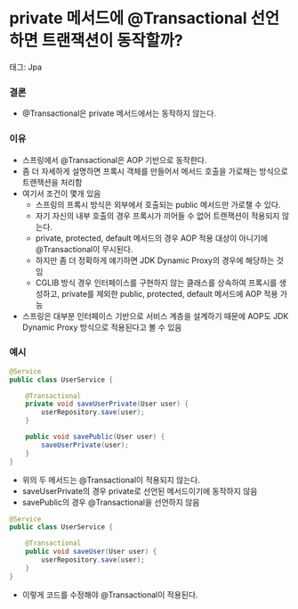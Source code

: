 # private 메서드에 @Transactional 선언하면 트랜잭션이 동작할까?

태그: Jpa

### 결론

- @Transactional은 private 메서드에서는 동작하지 않는다.

### 이유

- 스프링에서 @Transactional은 AOP 기반으로 동작한다.
- 좀 더 자세하게 설명하면 프록시 객체를 만들어서 메서드 호출을 가로채는 방식으로 트랜잭션을 처리함
- 여기서 조건이 몇개 있음
    - 스프링의 프록시 방식은 외부에서 호출되는 public 메서드만 가로챌 수 있다.
    - 자기 자신의 내부 호출의 경우 프록시가 끼어들 수 없어 트랜잭션이 적용되지 않는다.
    - private, protected, default 메서드의 경우 AOP 적용 대상이 아니기에 @Transactional이 무시된다.
    - 하지만 좀 더 정확하게 얘기하면 JDK Dynamic Proxy의 경우에 해당하는 것임
    - CGLIB 방식 경우 인터페이스를 구현하지 않는 클래스를 상속하여 프록시를 생성하고, private를 제외한 public, protected, default 메서드에 AOP 적용 가능
- 스프링은 대부분 인터페이스 기반으로 서비스 계층을 설계하기 때문에 AOP도 JDK Dynamic Proxy 방식으로 적용된다고 볼 수 있음

### 예시

```java
@Service
public class UserService {

    @Transactional
    private void saveUserPrivate(User user) {
        userRepository.save(user);
    }

    public void savePublic(User user) {
        saveUserPrivate(user);
    }
}
```

- 위의 두 메서드는 @Transactional이 적용되지 않는다.
- saveUserPrivate의 경우 private로 선언된 메서드이기에 동작하지 않음
- savePublic의 경우 @Transactional을 선언하지 않음

```java
@Service
public class UserService {

    @Transactional
    public void saveUser(User user) {
        userRepository.save(user);
    }
}
```

- 이렇게 코드를 수정해야 @Transactional이 적용된다.
